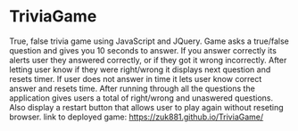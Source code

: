 # TriviaGame
True, false trivia game using JavaScript and JQuery. Game asks a true/false question and gives you 10 seconds to answer.
If you answer correctly its alerts user they answered correctly, or if they got it wrong incorrectly. After letting user know
if they were right/wrong it displays next question and resets timer. If user does not answer in time it lets user know correct
answer and resets time.  After running through all the questions the application gives users a total of right/wrong and unaswered questions.
Also display a restart button that allows user to play again without reseting browser.
link to deployed game: https://zuk881.github.io/TriviaGame/

